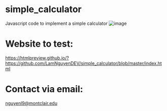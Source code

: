 # simple_calculator
Javascript code to implement a simple calculator
![image](https://github.com/user-attachments/assets/2fff4509-4e5a-4463-b75d-9a899fd11d78)

# Website to test: 
https://htmlpreview.github.io/?https://github.com/LamNguyenDEV/simple_calculator/blob/master/index.html


# Contact via email: 
nguyenl9@montclair.edu

